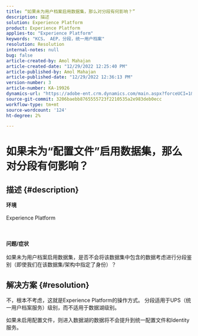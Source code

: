 ```yaml
---
title: “如果未为用户档案启用数据集，那么对分段有何影响？”
description: 描述
solution: Experience Platform
product: Experience Platform
applies-to: "Experience Platform"
keywords: "KCS， AEP，分段，统一用户档案"
resolution: Resolution
internal-notes: null
bug: false
article-created-by: Amol Mahajan
article-created-date: "12/29/2022 12:25:40 PM"
article-published-by: Amol Mahajan
article-published-date: "12/29/2022 12:36:13 PM"
version-number: 3
article-number: KA-19926
dynamics-url: "https://adobe-ent.crm.dynamics.com/main.aspx?forceUCI=1&pagetype=entityrecord&etn=knowledgearticle&id=ba0ea5e4-7387-ed11-81ac-6045bd006704"
source-git-commit: 3206baebb8765555723f2210535a2e983deb0ecc
workflow-type: tm+mt
source-wordcount: '124'
ht-degree: 2%

---
```


# 如果未为“配置文件”启用数据集，那么对分段有何影响？

## 描述 {#description}

<b>环境</b><br><br>Experience Platform<br><br> <br><br><b>问题/症状</b><br><br>如果未为用户档案启用数据集，是否不会将该数据集中包含的数据考虑进行分段鉴别（即使我们在该数据集/架构中指定了身份）？<br>

## 解决方案 {#resolution}


不，根本不考虑，这就是Experience Platform的操作方式。 分段适用于UPS（统一用户档案服务）级别，而不适用于数据湖级别。

如果未启用配置文件，则进入数据湖的数据将不会提升到统一配置文件和Identity服务。
